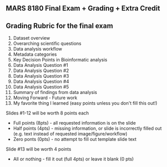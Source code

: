 ## MARS 8180 Final Exam + Grading + Extra Credit

## Grading Rubric for the final exam
1. Dataset overview
2. Overarching scientific questions
3. Data analysis workflow
4. Metadata categories
5. Key Decision Points in Bioinformatic analysis
6. Data Analysis Question #1
7. Data Analysis Question #2
8. Data Analysis Question #3
9. Data Analysis Question #4
10. Data Analysis Question #5
11. Summary of findings from data analysis
12. Moving Forward - Future work
13. My favorite thing I learned (easy points unless you don't fill this out!)

Slides #1-12 will be worth 8 points each
* Full points (8pts) - all requested information is on the slide
* Half points (4pts) - missing information, or slide is incorrectly filled out (e.g. text instead of requested image/figure/workflow)
* Zero ponts (0pts) - no attempt to fill out template slide text

Slide #13 will be worth 4 points
* All or nothing - fill it out (full 4pts) or leave it blank (0 pts)
